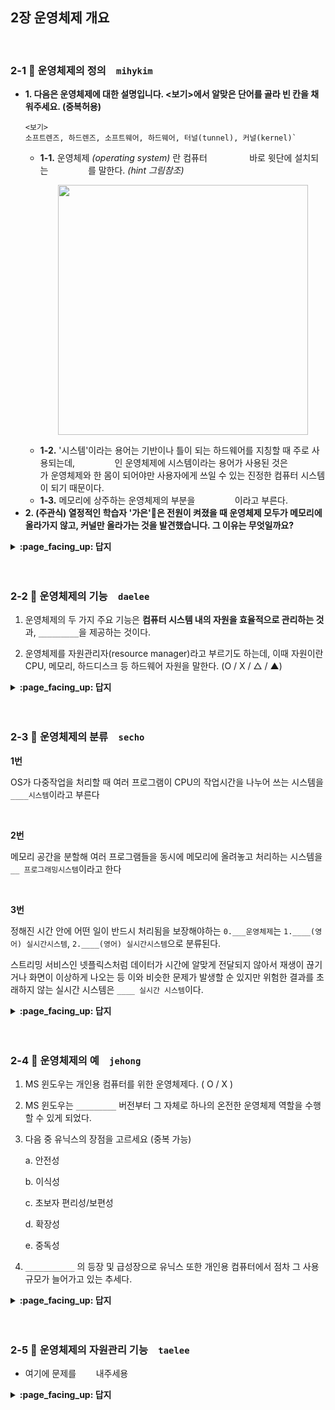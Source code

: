 ## 2장 운영체제 개요

<br>

### 2-1 :fallen_leaf: 운영체제의 정의　`mihykim`
- __1. 다음은 운영체제에 대한 설명입니다. <보기>에서 알맞은 단어를 골라 빈 칸을 채워주세요. (중복허용)__
  ```
  <보기>
  소프트렌즈, 하드렌즈, 소프트웨어, 하드웨어, 터널(tunnel), 커널(kernel)`
  ```
  - __1-1.__ 운영체제 _(operating system)_ 란 컴퓨터 `　　　　　` 바로 윗단에 설치되는 `　　　　　`를 말한다. _(hint 그림참조)_
      <p align="center"><img src="https://user-images.githubusercontent.com/60066472/94353896-f8012200-00b0-11eb-9e8a-e1dc23f711e7.png" width="400"></p>
  - __1-2.__ '시스템'이라는 용어는 기반이나 틀이 되는 하드웨어를 지칭할 때 주로 사용되는데, `　　　　　`인 운영체제에 시스템이라는 용어가 사용된 것은 `　　　　　`가 운영체제와 한 몸이 되어야만 사용자에게 쓰일 수 있는 진정한 컴퓨터 시스템이 되기 때문이다.
  - __1-3.__ 메모리에 상주하는 운영체제의 부분을 `　　　　　`이라고 부른다.
- __2. (주관식) 열정적인 학습자 '가은'👩은 전원이 켜졌을 때 운영체제 모두가 메모리에 올라가지 않고, 커널만 올라가는 것을 발견했습니다. 그 이유는 무엇일까요?__

<details>
<summary> <b> :page_facing_up: 답지 </b>  </summary>
<div markdown="1">
  
- __1. 다음은 운영체제에 대한 설명입니다. <보기>에서 알맞은 단어를 골라 빈 칸을 채워주세요. (중복허용)__
  ```
  <보기> 소프트렌즈, 하드렌즈, 소프트웨어, 하드웨어, 터널(tunnel), 커널(kernel)`
  ```
  - __1-1.__  운영체제(operating system)란 컴퓨터 `하드웨어` 바로 윗단에 설치되는 `소프트웨어`를 말한다.
  - __1-2.__ '시스템'은 주로 기반이 되는 하드웨어를 지칭하는 용어인데, `소프트웨어`인 운영체제에 시스템이라는 용어가 사용된 것은 `하드웨어`가 운영체제와 한 몸이 되어야만 사용자에게 쓰일 수 있는 진정한 컴퓨터 시스템이 되기 때문이다.
  - __1-3.__ 메모리에 상주하는 운영체제의 부분을 `커널`이라고 부른다.
- __2. (주관식) 열정적인 학습자 '가은'👩은 전원이 켜졌을 때 운영체제 모두가 메모리에 올라가지 않고, 커널만 올라가는 것을 발견했습니다. 그 이유는 무엇일까요?__
  - 정답: 한정된 메모리를 효율적으로 사용하기 위해
  - 소프트웨어가 실행되려면 메모리에 그 프로그램이 올라가 있어야 한다. 운영체제 자체도 하나의 소프트트웨어로서 전원이 켜짐과 동시에 메모리에 올라간다. 하지만 운영체제 처럼 규모가 큰 프로그램이 모두 메모리에 올라간다면 한정된 메모리 공간의 낭비가 심할 것이다. 따라서 운영체제 중 항상 필요한 부분만을 전원이 켜짐과 동시에 메모리에 올려놓고 그렇지 않은 부분은 필요할 때 메모리에 올려서 사용하게 된다.

</div>
</details>
<br><br>

### 2-2 :fallen_leaf: 운영체제의 기능　`daelee`

1. 운영체제의 두 가지 주요 기능은 **컴퓨터 시스템 내의 자원을 효율적으로 관리하는 것**과, `_________`을 제공하는 것이다.



2. 운영체제를 자원관리자(resource manager)라고 부르기도 하는데, 이때 자원이란 CPU, 메모리, 하드디스크 등 하드웨어 자원을 말한다. (O / X / △ / ▲)



<details>
<summary> <b> :page_facing_up: 답지 </b>  </summary>
<div markdown="1">
  
1. 운영체제의 두 가지 주요 기능은 **컴퓨터 시스템 내의 자원을 효율적으로 관리하는 것**과, `_________`을 제공하는 것이다.

   > 정답 : 컴퓨터 시스템을 편리하게 사용할 수 있는 환경
   >
   > 컴퓨터의 복잡한 구조를 알지 못해도 **추상화된 인터페이스**를 통해 쉽게 프로그램을 사용할 수 있도록 해준다. 
   >
   > 위 두 가지 주요 기능 외에도, 운영체제는 컴퓨터의 보안 및 보호 기능을 수행한다.

2. 운영체제를 자원관리자(resource manager)라고 부르기도 하는데, 이때 자원이란 CPU, 메모리, 하드디스크 등 하드웨어 자원을 말한다. (O / X / △ / ▲)

   > 정답 : △
   >
   > 운영체제를 자원관리자(resource manager)라고 부르기도 하는데, 이때 자원이란 CPU, 메모리 등 하드웨어 자원뿐 아니라 소프트웨어 자원까지를 말한다

</div>
</details>
<br><br>


### 2-3 :fallen_leaf: 운영체제의 분류　`secho`

**1번**

OS가 다중작업을 처리할 때 여러 프로그램이 CPU의 작업시간을 나누어 쓰는 시스템을 `____시스템`이라고 부른다 

<br>

**2번**

메모리 공간을 분할해 여러 프로그램들을 동시에 메모리에 올려놓고 처리하는 시스템을 `__ 프로그래밍시스템`이라고 한다

<br>

**3번**

정해진 시간 안에 어떤 일이 반드시 처리됨을 보장해야하는 `0.___운영체제`는 `1.____(영어) 실시간시스템`, `2.____(영어) 실시간시스템`으로 분류된다.

스트리밍 서비스인 넷플릭스처럼 데이터가 시간에 알맞게 전달되지 않아서 재생이 끊기거나 화면이 이상하게 나오는 등 이와 비슷한 문제가 발생할 순 있지만 위험한 결과를 초래하지 않는 실시간 시스템은 `____ 실시간 시스템`이다.







<details>
<summary> <b> :page_facing_up: 답지 </b>  </summary>
<div markdown="1">

- 1번 답지.

OS가 다중작업을 처리할 때 여러 프로그램이 **하나의** CPU의 작업시간을 나누어 쓰는 시스템을 `시분할시스템`이라고 부른다 

- 2번 답지

메모리 공간을 분할해 여러 프로그램들을 동시에 메모리에 올려놓고 처리하는 시스템을 `다중 프로그래밍시스템`이라고 한다

- 3번 답지

정해진 시간 안에 어떤 일이 반드시 처리됨을 보장해야하는 `0. 실시간 운영체제`는 `1.hard (영어) 실시간시스템`, `2.soft (영어) 실시간시스템`으로 분류된다.

 스트리밍 서비스인 넷플릭스처럼 데이터가 시간에 알맞게 전달되지 않아서 재생이 끊기거나 화면이 이상하게 나오는 등 이와 비슷한 문제가 발생할 순 있지만 위험한 결과를 초래하지 않는 실시간 시스템은 `soft 실시간 시스템`이다.



</div>
</details>
<br><br>

### 2-4 :fallen_leaf: 운영체제의 예　`jehong`

1. MS 윈도우는 개인용 컴퓨터를 위한 운영체제다. ( O / X )

2. MS 윈도우는 `_________` 버전부터 그 자체로 하나의 온전한 운영체제 역할을 수행할 수 있게 되었다.

3. 다음 중 유닉스의 장점을 고르세요 (중복 가능)

   a. 안전성

   b. 이식성

   c. 초보자 편리성/보편성

   d. 확장성

   e. 중독성

4. `___________` 의 등장 및 급성장으로 유닉스 또한 개인용 컴퓨터에서 점차 그 사용 규모가 늘어가고 있는 추세다.

<details>
<summary> <b> :page_facing_up: 답지 </b>  </summary>
<div markdown="1">

1. MS 윈도우는 개인용 컴퓨터를 위한 운영체제다. ( O ) **p.54**

   >**답** O

2. MS 윈도우는 `윈도우95` 버전부터 그 자체로 하나의 온전한 운영체제 역할을 수행할 수 있게 되었다. **p.54**

3. 다음 중 유닉스의 장점을 고르세요 (중복 가능) **p.56**

   **a. 안전성**

   **b. 이식성**

   c. 초보자 편리성/보편성

   **d. 확장성**

   e. 중독성

   >**a. 안정성**
   >
   >오랜 전통을 지닌 운영체제로 안정성을 가장 큰 장점으로 한다.
   >
   >**b. 이식성**
   >
   >사람이 이해하기 편한 고급언어인 C언어로 작성되어 다른 기종에 이식하는 것이 비교적 쉽다 .
   >
   >**d. 확장성**
   >
   >하드웨어 기술이나 소프트웨어 기술이 발전하더라도 확장성을 지원할 수 있게 설계되어 급변하는 기술 환경 속에서도 현재까지 널리 사용되고 있다.
   >
   >
   >
   >컴퓨터를 어느 정도 전문적으로 다루는 사용자에게 사용하기 편리한 운영체제지만 리눅스의 급성장으로 유닉스 또한 개인용 컴퓨터에서 점차 그 사용 규모가 늘어가고 있는 추세이다.

   

4. `리눅스(Linux)` 의 등장 및 급성장으로 유닉스 또한 개인용 컴퓨터에서 점차 그 사용 규모가 늘어가고 있는 추세다. **p.57**

</div>
</details>
<br><br>

### 2-5 :fallen_leaf: 운영체제의 자원관리 기능　`taelee`

- 여기에 문제를 `　　` 내주세용

<details>
<summary> <b> :page_facing_up: 답지 </b>  </summary>
<div markdown="1">
  
- 답지는 문제와 똑같은 형식으로 작성해주세요!
- e.g. 여기에 문제를 `(자유롭게)` 내주세요

</div>
</details>
<br><br>
